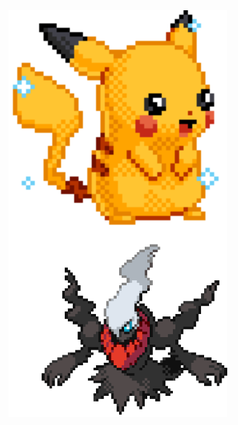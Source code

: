 <img align="left" width="350" src="https://github.com/Reyy01/Reyy01/blob/main/pickachushiny.gif">
<br>
<img align="left" width="350" src="https://github.com/Reyy01/Reyy01/blob/main/pokemon.gif"></a><br><samp>
<!--
**Reyy01/Reyy01** is a ✨ _special_ ✨ repository because its `README.md` (this file) appears on your GitHub profile.

Here are some ideas to get you started:

- 🔭 I’m currently working on ...
- 🌱 I’m currently learning ...
- 👯 I’m looking to collaborate on ...
- 🤔 I’m looking for help with ...
- 💬 Ask me about ...
- 📫 How to reach me: ...
- 😄 Pronouns: ...
- ⚡ Fun fact: ...
-->
